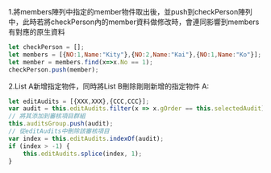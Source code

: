 1.將members陣列中指定的member物件取出後，並push到checkPerson陣列中，此時若將checkPerson內的member資料做修改時，會連同影響到members有對應的原生資料
```javascript
let checkPerson = [];
let members = [{NO:1,Name:"Kity"},{NO:2,Name:"Kai"},{NO:1,Name:"Ko"}];
let member = members.find(x=>x.No == 1);
checkPerson.push(member);
```


2.List A新增指定物件，同時將List B刪除剛剛新增的指定物件
A:
```javascript
let editAudits = [{XXX,XXX},{CCC,CCC}];
var audit = this.editAudits.filter(x => x.gOrder == this.selectedAudit)[0]; 
// 將其添加到審核項目群組 
this.auditsGroup.push(audit); 
// 從editAudits中刪除該審核項目 
var index = this.editAudits.indexOf(audit); 
if (index > -1) { 
	this.editAudits.splice(index, 1); 
}
```